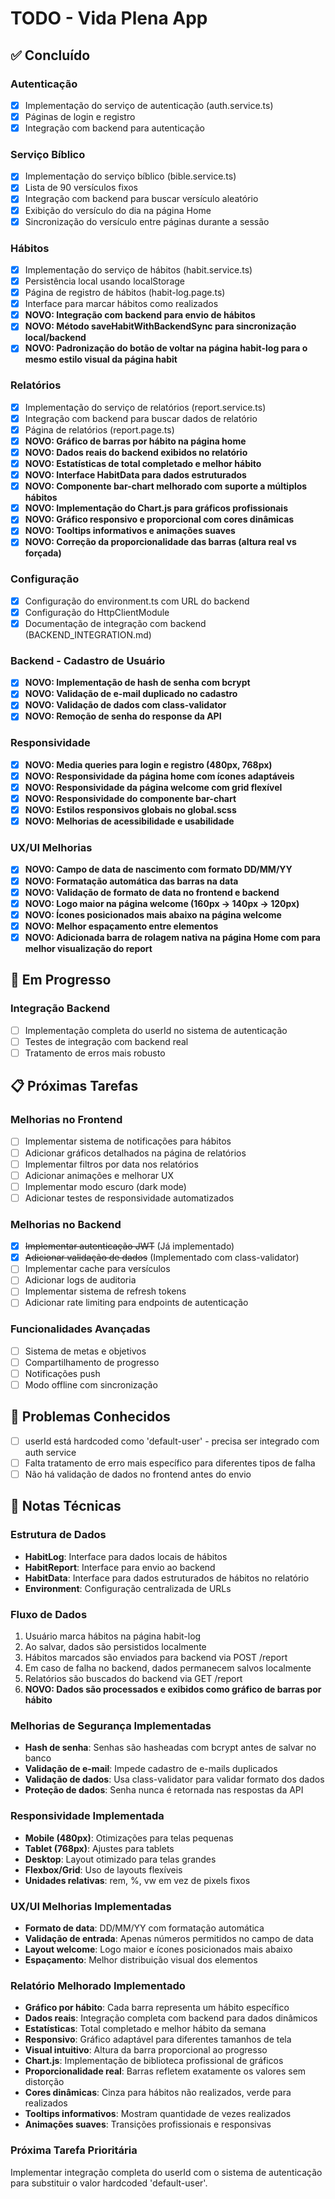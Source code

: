 # TODO - Vida Plena App

## ✅ Concluído

### Autenticação
- [x] Implementação do serviço de autenticação (auth.service.ts)
- [x] Páginas de login e registro
- [x] Integração com backend para autenticação

### Serviço Bíblico
- [x] Implementação do serviço bíblico (bible.service.ts)
- [x] Lista de 90 versículos fixos
- [x] Integração com backend para buscar versículo aleatório
- [x] Exibição do versículo do dia na página Home
- [x] Sincronização do versículo entre páginas durante a sessão

### Hábitos
- [x] Implementação do serviço de hábitos (habit.service.ts)
- [x] Persistência local usando localStorage
- [x] Página de registro de hábitos (habit-log.page.ts)
- [x] Interface para marcar hábitos como realizados
- [x] **NOVO: Integração com backend para envio de hábitos**
- [x] **NOVO: Método saveHabitWithBackendSync para sincronização local/backend**
- [x] **NOVO: Padronização do botão de voltar na página habit-log para o mesmo estilo visual da página habit**

### Relatórios
- [x] Implementação do serviço de relatórios (report.service.ts)
- [x] Integração com backend para buscar dados de relatório
- [x] Página de relatórios (report.page.ts)
- [x] **NOVO: Gráfico de barras por hábito na página home**
- [x] **NOVO: Dados reais do backend exibidos no relatório**
- [x] **NOVO: Estatísticas de total completado e melhor hábito**
- [x] **NOVO: Interface HabitData para dados estruturados**
- [x] **NOVO: Componente bar-chart melhorado com suporte a múltiplos hábitos**
- [x] **NOVO: Implementação do Chart.js para gráficos profissionais**
- [x] **NOVO: Gráfico responsivo e proporcional com cores dinâmicas**
- [x] **NOVO: Tooltips informativos e animações suaves**
- [x] **NOVO: Correção da proporcionalidade das barras (altura real vs forçada)**

### Configuração
- [x] Configuração do environment.ts com URL do backend
- [x] Configuração do HttpClientModule
- [x] Documentação de integração com backend (BACKEND_INTEGRATION.md)

### Backend - Cadastro de Usuário
- [x] **NOVO: Implementação de hash de senha com bcrypt**
- [x] **NOVO: Validação de e-mail duplicado no cadastro**
- [x] **NOVO: Validação de dados com class-validator**
- [x] **NOVO: Remoção de senha do response da API**

### Responsividade
- [x] **NOVO: Media queries para login e registro (480px, 768px)**
- [x] **NOVO: Responsividade da página home com ícones adaptáveis**
- [x] **NOVO: Responsividade da página welcome com grid flexível**
- [x] **NOVO: Responsividade do componente bar-chart**
- [x] **NOVO: Estilos responsivos globais no global.scss**
- [x] **NOVO: Melhorias de acessibilidade e usabilidade**

### UX/UI Melhorias
- [x] **NOVO: Campo de data de nascimento com formato DD/MM/YY**
- [x] **NOVO: Formatação automática das barras na data**
- [x] **NOVO: Validação de formato de data no frontend e backend**
- [x] **NOVO: Logo maior na página welcome (160px → 140px → 120px)**
- [x] **NOVO: Ícones posicionados mais abaixo na página welcome**
- [x] **NOVO: Melhor espaçamento entre elementos**
- [x] **NOVO: Adicionada barra de rolagem nativa na página Home com <ion-content> para melhor visualização do report**

## 🔄 Em Progresso

### Integração Backend
- [ ] Implementação completa do userId no sistema de autenticação
- [ ] Testes de integração com backend real
- [ ] Tratamento de erros mais robusto

## 📋 Próximas Tarefas

### Melhorias no Frontend
- [ ] Implementar sistema de notificações para hábitos
- [ ] Adicionar gráficos detalhados na página de relatórios
- [ ] Implementar filtros por data nos relatórios
- [ ] Adicionar animações e melhorar UX
- [ ] Implementar modo escuro (dark mode)
- [ ] Adicionar testes de responsividade automatizados

### Melhorias no Backend
- [x] ~~Implementar autenticação JWT~~ (Já implementado)
- [x] ~~Adicionar validação de dados~~ (Implementado com class-validator)
- [ ] Implementar cache para versículos
- [ ] Adicionar logs de auditoria
- [ ] Implementar sistema de refresh tokens
- [ ] Adicionar rate limiting para endpoints de autenticação

### Funcionalidades Avançadas
- [ ] Sistema de metas e objetivos
- [ ] Compartilhamento de progresso
- [ ] Notificações push
- [ ] Modo offline com sincronização

## 🐛 Problemas Conhecidos

- [ ] userId está hardcoded como 'default-user' - precisa ser integrado com auth service
- [ ] Falta tratamento de erro mais específico para diferentes tipos de falha
- [ ] Não há validação de dados no frontend antes do envio

## 📝 Notas Técnicas

### Estrutura de Dados
- **HabitLog**: Interface para dados locais de hábitos
- **HabitReport**: Interface para envio ao backend
- **HabitData**: Interface para dados estruturados de hábitos no relatório
- **Environment**: Configuração centralizada de URLs

### Fluxo de Dados
1. Usuário marca hábitos na página habit-log
2. Ao salvar, dados são persistidos localmente
3. Hábitos marcados são enviados para backend via POST /report
4. Em caso de falha no backend, dados permanecem salvos localmente
5. Relatórios são buscados do backend via GET /report
6. **NOVO: Dados são processados e exibidos como gráfico de barras por hábito**

### Melhorias de Segurança Implementadas
- **Hash de senha**: Senhas são hasheadas com bcrypt antes de salvar no banco
- **Validação de e-mail**: Impede cadastro de e-mails duplicados
- **Validação de dados**: Usa class-validator para validar formato dos dados
- **Proteção de dados**: Senha nunca é retornada nas respostas da API

### Responsividade Implementada
- **Mobile (480px)**: Otimizações para telas pequenas
- **Tablet (768px)**: Ajustes para tablets
- **Desktop**: Layout otimizado para telas grandes
- **Flexbox/Grid**: Uso de layouts flexíveis
- **Unidades relativas**: rem, %, vw em vez de pixels fixos

### UX/UI Melhorias Implementadas
- **Formato de data**: DD/MM/YY com formatação automática
- **Validação de entrada**: Apenas números permitidos no campo de data
- **Layout welcome**: Logo maior e ícones posicionados mais abaixo
- **Espaçamento**: Melhor distribuição visual dos elementos

### Relatório Melhorado Implementado
- **Gráfico por hábito**: Cada barra representa um hábito específico
- **Dados reais**: Integração completa com backend para dados dinâmicos
- **Estatísticas**: Total completado e melhor hábito da semana
- **Responsivo**: Gráfico adaptável para diferentes tamanhos de tela
- **Visual intuitivo**: Altura da barra proporcional ao progresso
- **Chart.js**: Implementação de biblioteca profissional de gráficos
- **Proporcionalidade real**: Barras refletem exatamente os valores sem distorção
- **Cores dinâmicas**: Cinza para hábitos não realizados, verde para realizados
- **Tooltips informativos**: Mostram quantidade de vezes realizados
- **Animações suaves**: Transições profissionais e responsivas

### Próxima Tarefa Prioritária
Implementar integração completa do userId com o sistema de autenticação para substituir o valor hardcoded 'default-user'. 